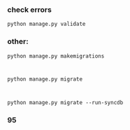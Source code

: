 ### check errors
<code>python manage.py validate</code>

### other:
<code>python manage.py makemigrations

python manage.py migrate

python manage.py migrate --run-syncdb</code>
### 95